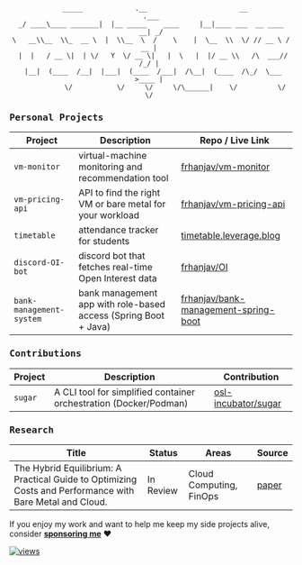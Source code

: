 <div align="center">

```
  _____             .__                       __                       .___
_/ ____\____ _______|  |__ _____    ____     |__|____ ___  __ ____   __| _/
\   __\\__  \\_  __ \  |  \\__  \  /    \    |  \__  \\  \/ // __ \ / __ | 
 |  |   / __ \|  | \/   Y  \/ __ \|   |  \   |  |/ __ \\   /\  ___// /_/ | 
 |__|  (____  /__|  |___|  (____  /___|  /\__|  (____  /\_/  \___  >____ | 
            \/           \/     \/     \/\______|    \/          \/     \/ 

```
</div>

<h3><samp>Personal Projects</samp></h3>

| Project | Description | Repo / Live Link |
|--------|-------------|-------------|
| `vm-monitor` | virtual-machine monitoring and recommendation tool | [frhanjav/vm-monitor](https://github.com/frhanjav/vm-monitor) |
| `vm-pricing-api` | API to find the right VM or bare metal for your workload | [frhanjav/vm-pricing-api](https://github.com/frhanjav/vm-pricing-api) |
| `timetable` | attendance tracker for students | [timetable.leverage.blog](https://timetable.leverage.blog/) |
| `discord-OI-bot` | discord bot that fetches real-time Open Interest data | [frhanjav/OI](https://github.com/frhanjav/OI) |
| `bank-management-system` | bank management app with role-based access (Spring Boot + Java) | [frhanjav/bank-management-spring-boot](https://github.com/frhanjav/bank-management-spring-boot) |

<h3><samp>Contributions</samp></h3>

| Project | Description | Contribution |
|--------|-------------|-------------|
| `sugar` | A CLI tool for simplified container orchestration (Docker/Podman) | [osl-incubator/sugar](https://github.com/osl-incubator/sugar/issues?q=is%3Apr+author%3Afrhanjav) |

<h3><samp>Research</samp></h3>

| Title | Status | Areas | Source |
|---------------------|-------------|------------|------------|
| The Hybrid Equilibrium: A Practical Guide to Optimizing Costs and Performance with Bare Metal and Cloud. | In Review | Cloud Computing, FinOps | [paper](https://github.com/frhanjav/own-your-servers/blob/main/cloud_paper.pdf) |

If you enjoy my work and want to help me keep my side projects alive, consider [**sponsoring me**](https://github.com/sponsors/frhanjav) ❤️

[![views](https://komarev.com/ghpvc/?username=frhanjav&base=105&style=flat&color=292929&label=views&abbreviated=true)](https://github.com/frhanjav)
